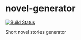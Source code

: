 # novel-generator

[![Build Status](https://travis-ci.org/DavidCai1993/chinese-novel-generator.svg?branch=master)](https://travis-ci.org/DavidCai1993/chinese-novel-generator)

Short novel stories generator
